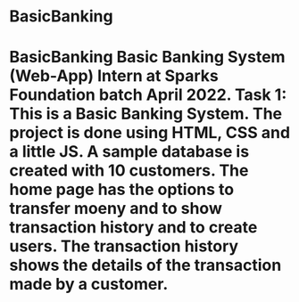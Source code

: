 # BasicBanking
# BasicBanking Basic Banking System (Web-App) Intern at Sparks Foundation batch April 2022. Task 1: This is a Basic Banking System. The project is done using HTML, CSS and a little JS. A sample database is created with 10 customers. The home page has the options to transfer moeny and to show transaction history and to create users. The transaction history shows the details of the transaction made by a customer.
